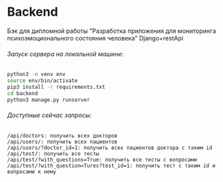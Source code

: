 # Backend

Бэк для дипломной работы "Разработка приложения для мониторинга психоэмоционального состояния человека"
Django+restApi

###### Запуск сервера на локальной машине:

```bash
python3 -m venv env
source env/bin/activate
pip3 install -r requirements.txt
cd backend
python3 manage.py runserver

```

###### Доступные сейчас запросы:
```url
/api/doctors: получить всех докторов
/api/users/: получить всех пациентов
/api/users/?doctor_id=1: получить всех пациентов доктора с таким id
/api/test/: получить все тесты
/api/test/?with_questions=True: получить все тесты с вопросами
/api/test/?with_question=Tures?test_id=1: получить тест с таким id и вопросами к нему
```
